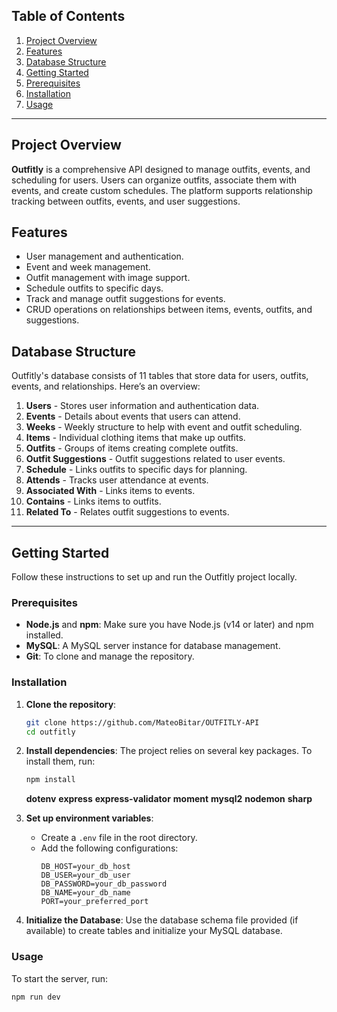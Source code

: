 
## Table of Contents
1. [Project Overview](#project-overview)
2. [Features](#features)
3. [Database Structure](#database-structure)
4. [Getting Started](#getting-started)
5. [Prerequisites](#prerequisites)
6. [Installation](#installation)
7. [Usage](#usage)

---

## Project Overview
**Outfitly** is a comprehensive API designed to manage outfits, events, and scheduling for users. Users can organize outfits, associate them with events, and create custom schedules. The platform supports relationship tracking between outfits, events, and user suggestions.

## Features
- User management and authentication.
- Event and week management.
- Outfit management with image support.
- Schedule outfits to specific days.
- Track and manage outfit suggestions for events.
- CRUD operations on relationships between items, events, outfits, and suggestions.

## Database Structure
Outfitly's database consists of 11 tables that store data for users, outfits, events, and relationships. Here’s an overview:

1. **Users** - Stores user information and authentication data.
2. **Events** - Details about events that users can attend.
3. **Weeks** - Weekly structure to help with event and outfit scheduling.
4. **Items** - Individual clothing items that make up outfits.
5. **Outfits** - Groups of items creating complete outfits.
6. **Outfit Suggestions** - Outfit suggestions related to user events.
7. **Schedule** - Links outfits to specific days for planning.
8. **Attends** - Tracks user attendance at events.
9. **Associated With** - Links items to events.
10. **Contains** - Links items to outfits.
11. **Related To** - Relates outfit suggestions to events.

---

## Getting Started
Follow these instructions to set up and run the Outfitly project locally.

### Prerequisites
- **Node.js** and **npm**: Make sure you have Node.js (v14 or later) and npm installed.
- **MySQL**: A MySQL server instance for database management.
- **Git**: To clone and manage the repository.

### Installation
1. **Clone the repository**:
    ```bash
    git clone https://github.com/MateoBitar/OUTFITLY-API
    cd outfitly
    ```

2. **Install dependencies**:
    The project relies on several key packages. To install them, run:

    ```bash
    npm install
    ```
    **dotenv**
    **express**
    **express-validator**
    **moment**
    **mysql2**
    **nodemon**
    **sharp**

3. **Set up environment variables**:
    - Create a `.env` file in the root directory.
    - Add the following configurations:
      ```plaintext
      DB_HOST=your_db_host
      DB_USER=your_db_user
      DB_PASSWORD=your_db_password
      DB_NAME=your_db_name
      PORT=your_preferred_port
      ```

4. **Initialize the Database**:
   Use the database schema file provided (if available) to create tables and initialize your MySQL database.

### Usage
To start the server, run:
```bash
npm run dev
